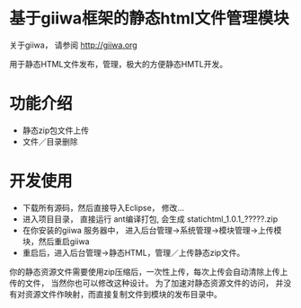 # 基于giiwa框架的静态html文件管理模块
关于giiwa， 请参阅 http://giiwa.org

用于静态HTML文件发布，管理，极大的方便静态HMTL开发。
<h1>功能介绍</h1>
<ul>
<li>静态zip包文件上传</li>
<li>文件／目录删除</li>
</ul>

<h1>开发使用</h1>
<ul>
<li>下载所有源码，然后直接导入Eclipse， 修改...</li>
<li>进入项目目录， 直接运行 ant编译打包, 会生成 statichtml_1.0.1_?????.zip </li>
<li>在你安装的giiwa 服务器中， 进入后台管理->系统管理->模块管理->上传模块，然后重启giiwa</li>
<li>重启后，进入后台管理->静态HTML，管理／上传静态zip文件。</li>
</ul>

你的静态资源文件需要使用zip压缩后，一次性上传，每次上传会自动清除上传上传的文件， 当然你也可以修改这种设计。
为了加速对静态资源文件的访问， 并没有对资源文件作映射，而直接复制文件到模块的发布目录中。
